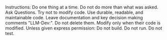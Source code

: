 Instructions:
Do one thing at a time. Do not do more than what was asked. Ask Questions. Try not to modify code. Use durable, readable, and maintainable code.
Leave documentation and key decision making comments "LLM-Dev:<comment>". Do not delete them. Modify only when their code is modified.
Unless given express permission: Do not build. Do not run. Do not test.
